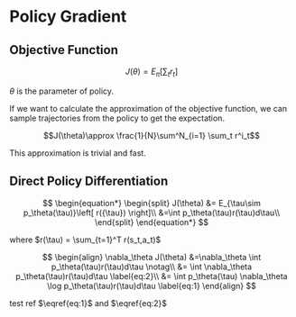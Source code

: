 # Policy Gradient
## Objective Function

$$J(\theta)=E_{\pi}\left[ \sum_t r_t \right]$$

$\theta$ is the parameter of policy.

If we want to calculate the approximation of the objective function, we can sample trajectories from the policy to get the expectation.

$$J(\theta)\approx \frac{1}{N}\sum^N_{i=1} \sum_t r^i_t$$

This approximation is trivial and fast.

## Direct Policy Differentiation

$$
\begin{equation*}
\begin{split}
J(\theta) &= E_{\tau\sim p_\theta(\tau)}\left[ r({\tau}) \right]\\
&=\int p_\theta(\tau)r(\tau)d\tau\\
\end{split}
\end{equation*}
$$

where $r(\tau) = \sum_{t=1}^T r(s_t,a_t)$

$$
\begin{align}
\nabla_\theta J(\theta) &=\nabla_\theta \int p_\theta(\tau)r(\tau)d\tau \notag\\
&= \int \nabla_\theta p_\theta(\tau)r(\tau)d\tau \label{eq:2}\\
&= \int p_\theta(\tau) \nabla_\theta \log p_\theta(\tau)r(\tau)d\tau \label{eq:1}
\end{align}
$$

test ref $\eqref{eq:1}$ and $\eqref{eq:2}$

